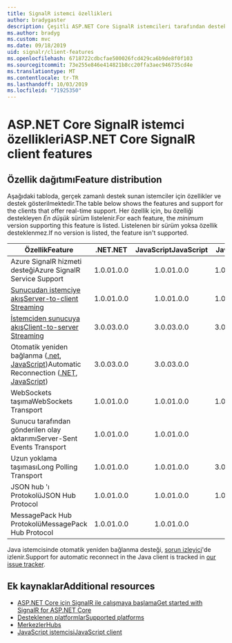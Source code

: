 ```yaml
---
title: SignalR istemci özellikleri
author: bradygaster
description: Çeşitli ASP.NET Core SignalR istemcileri tarafından desteklenen özellikleri öğrenin.
ms.author: bradyg
ms.custom: mvc
ms.date: 09/18/2019
uid: signalr/client-features
ms.openlocfilehash: 6718722cdbcfae500026fcd429ca6b9de8f0f103
ms.sourcegitcommit: 73e255e846e414821b8cc20ffa3aec946735cd4e
ms.translationtype: MT
ms.contentlocale: tr-TR
ms.lasthandoff: 10/03/2019
ms.locfileid: "71925350"
---
```

# <a name="aspnet-core-signalr-client-features"></a><span data-ttu-id="c1ce6-103">ASP.NET Core SignalR istemci özellikleri</span><span class="sxs-lookup"><span data-stu-id="c1ce6-103">ASP.NET Core SignalR client features</span></span>

## <a name="feature-distribution"></a><span data-ttu-id="c1ce6-104">Özellik dağıtımı</span><span class="sxs-lookup"><span data-stu-id="c1ce6-104">Feature distribution</span></span>

<span data-ttu-id="c1ce6-105">Aşağıdaki tabloda, gerçek zamanlı destek sunan istemciler için özellikler ve destek gösterilmektedir.</span><span class="sxs-lookup"><span data-stu-id="c1ce6-105">The table below shows the features and support for the clients that offer real-time support.</span></span> <span data-ttu-id="c1ce6-106">Her özellik için, bu özelliği destekleyen *En düşük* sürüm listelenir.</span><span class="sxs-lookup"><span data-stu-id="c1ce6-106">For each feature, the *minimum* version supporting this feature is listed.</span></span> <span data-ttu-id="c1ce6-107">Listelenen bir sürüm yoksa özellik desteklenmez.</span><span class="sxs-lookup"><span data-stu-id="c1ce6-107">If no version is listed, the feature isn't supported.</span></span>

| <span data-ttu-id="c1ce6-108">Özellik</span><span class="sxs-lookup"><span data-stu-id="c1ce6-108">Feature</span></span> | <span data-ttu-id="c1ce6-109">.NET</span><span class="sxs-lookup"><span data-stu-id="c1ce6-109">.NET</span></span> | <span data-ttu-id="c1ce6-110">JavaScript</span><span class="sxs-lookup"><span data-stu-id="c1ce6-110">JavaScript</span></span> | <span data-ttu-id="c1ce6-111">Java</span><span class="sxs-lookup"><span data-stu-id="c1ce6-111">Java</span></span> |
| ---- | :-: | :-: | :-: |
| <span data-ttu-id="c1ce6-112">Azure SignalR hizmeti desteği</span><span class="sxs-lookup"><span data-stu-id="c1ce6-112">Azure SignalR Service Support</span></span> |<span data-ttu-id="c1ce6-113">1.0.0</span><span class="sxs-lookup"><span data-stu-id="c1ce6-113">1.0.0</span></span>|<span data-ttu-id="c1ce6-114">1.0.0</span><span class="sxs-lookup"><span data-stu-id="c1ce6-114">1.0.0</span></span>|<span data-ttu-id="c1ce6-115">1.0.0</span><span class="sxs-lookup"><span data-stu-id="c1ce6-115">1.0.0</span></span>|
| [<span data-ttu-id="c1ce6-116">Sunucudan istemciye akış</span><span class="sxs-lookup"><span data-stu-id="c1ce6-116">Server-to-client Streaming</span></span>](xref:signalr/streaming)          |<span data-ttu-id="c1ce6-117">1.0.0</span><span class="sxs-lookup"><span data-stu-id="c1ce6-117">1.0.0</span></span>|<span data-ttu-id="c1ce6-118">1.0.0</span><span class="sxs-lookup"><span data-stu-id="c1ce6-118">1.0.0</span></span>|<span data-ttu-id="c1ce6-119">1.0.0</span><span class="sxs-lookup"><span data-stu-id="c1ce6-119">1.0.0</span></span>|
| [<span data-ttu-id="c1ce6-120">İstemciden sunucuya akış</span><span class="sxs-lookup"><span data-stu-id="c1ce6-120">Client-to-server Streaming</span></span>](xref:signalr/streaming)          |<span data-ttu-id="c1ce6-121">3.0.0</span><span class="sxs-lookup"><span data-stu-id="c1ce6-121">3.0.0</span></span>|<span data-ttu-id="c1ce6-122">3.0.0</span><span class="sxs-lookup"><span data-stu-id="c1ce6-122">3.0.0</span></span>|<span data-ttu-id="c1ce6-123">3.0.0</span><span class="sxs-lookup"><span data-stu-id="c1ce6-123">3.0.0</span></span>|
| <span data-ttu-id="c1ce6-124">Otomatik yeniden bağlanma ([.net](/aspnet/core/signalr/dotnet-client?view=aspnetcore-3.0&tabs=visual-studio#handle-lost-connection), [JavaScript](/aspnet/core/signalr/javascript-client?view=aspnetcore-3.0#reconnect-clients))</span><span class="sxs-lookup"><span data-stu-id="c1ce6-124">Automatic Reconnection ([.NET](/aspnet/core/signalr/dotnet-client?view=aspnetcore-3.0&tabs=visual-studio#handle-lost-connection), [JavaScript](/aspnet/core/signalr/javascript-client?view=aspnetcore-3.0#reconnect-clients))</span></span>          |<span data-ttu-id="c1ce6-125">3.0.0</span><span class="sxs-lookup"><span data-stu-id="c1ce6-125">3.0.0</span></span>|<span data-ttu-id="c1ce6-126">3.0.0</span><span class="sxs-lookup"><span data-stu-id="c1ce6-126">3.0.0</span></span>|<span data-ttu-id="c1ce6-127">❌</span><span class="sxs-lookup"><span data-stu-id="c1ce6-127">❌</span></span>|
| <span data-ttu-id="c1ce6-128">WebSockets taşıma</span><span class="sxs-lookup"><span data-stu-id="c1ce6-128">WebSockets Transport</span></span> |<span data-ttu-id="c1ce6-129">1.0.0</span><span class="sxs-lookup"><span data-stu-id="c1ce6-129">1.0.0</span></span>|<span data-ttu-id="c1ce6-130">1.0.0</span><span class="sxs-lookup"><span data-stu-id="c1ce6-130">1.0.0</span></span>|<span data-ttu-id="c1ce6-131">1.0.0</span><span class="sxs-lookup"><span data-stu-id="c1ce6-131">1.0.0</span></span>|
| <span data-ttu-id="c1ce6-132">Sunucu tarafından gönderilen olay aktarımı</span><span class="sxs-lookup"><span data-stu-id="c1ce6-132">Server-Sent Events Transport</span></span> |<span data-ttu-id="c1ce6-133">1.0.0</span><span class="sxs-lookup"><span data-stu-id="c1ce6-133">1.0.0</span></span>|<span data-ttu-id="c1ce6-134">1.0.0</span><span class="sxs-lookup"><span data-stu-id="c1ce6-134">1.0.0</span></span>|<span data-ttu-id="c1ce6-135">❌</span><span class="sxs-lookup"><span data-stu-id="c1ce6-135">❌</span></span>|
| <span data-ttu-id="c1ce6-136">Uzun yoklama taşıması</span><span class="sxs-lookup"><span data-stu-id="c1ce6-136">Long Polling Transport</span></span> |<span data-ttu-id="c1ce6-137">1.0.0</span><span class="sxs-lookup"><span data-stu-id="c1ce6-137">1.0.0</span></span>|<span data-ttu-id="c1ce6-138">1.0.0</span><span class="sxs-lookup"><span data-stu-id="c1ce6-138">1.0.0</span></span>|<span data-ttu-id="c1ce6-139">3.0.0</span><span class="sxs-lookup"><span data-stu-id="c1ce6-139">3.0.0</span></span>|
| <span data-ttu-id="c1ce6-140">JSON hub 'ı Protokolü</span><span class="sxs-lookup"><span data-stu-id="c1ce6-140">JSON Hub Protocol</span></span> |<span data-ttu-id="c1ce6-141">1.0.0</span><span class="sxs-lookup"><span data-stu-id="c1ce6-141">1.0.0</span></span>|<span data-ttu-id="c1ce6-142">1.0.0</span><span class="sxs-lookup"><span data-stu-id="c1ce6-142">1.0.0</span></span>|<span data-ttu-id="c1ce6-143">1.0.0</span><span class="sxs-lookup"><span data-stu-id="c1ce6-143">1.0.0</span></span>|
| <span data-ttu-id="c1ce6-144">MessagePack Hub Protokolü</span><span class="sxs-lookup"><span data-stu-id="c1ce6-144">MessagePack Hub Protocol</span></span> |<span data-ttu-id="c1ce6-145">1.0.0</span><span class="sxs-lookup"><span data-stu-id="c1ce6-145">1.0.0</span></span>|<span data-ttu-id="c1ce6-146">1.0.0</span><span class="sxs-lookup"><span data-stu-id="c1ce6-146">1.0.0</span></span>|<span data-ttu-id="c1ce6-147">❌</span><span class="sxs-lookup"><span data-stu-id="c1ce6-147">❌</span></span>|

<span data-ttu-id="c1ce6-148">Java istemcisinde otomatik yeniden bağlanma desteği, [sorun izleyici](https://github.com/aspnet/AspNetCore/issues/8711)'de izlenir.</span><span class="sxs-lookup"><span data-stu-id="c1ce6-148">Support for automatic reconnect in the Java client is tracked in [our issue tracker](https://github.com/aspnet/AspNetCore/issues/8711).</span></span>

## <a name="additional-resources"></a><span data-ttu-id="c1ce6-149">Ek kaynaklar</span><span class="sxs-lookup"><span data-stu-id="c1ce6-149">Additional resources</span></span>

* [<span data-ttu-id="c1ce6-150">ASP.NET Core için SignalR ile çalışmaya başlama</span><span class="sxs-lookup"><span data-stu-id="c1ce6-150">Get started with SignalR for ASP.NET Core</span></span>](xref:tutorials/signalr)
* [<span data-ttu-id="c1ce6-151">Desteklenen platformlar</span><span class="sxs-lookup"><span data-stu-id="c1ce6-151">Supported platforms</span></span>](xref:signalr/supported-platforms)
* [<span data-ttu-id="c1ce6-152">Merkezler</span><span class="sxs-lookup"><span data-stu-id="c1ce6-152">Hubs</span></span>](xref:signalr/hubs)
* [<span data-ttu-id="c1ce6-153">JavaScript istemcisi</span><span class="sxs-lookup"><span data-stu-id="c1ce6-153">JavaScript client</span></span>](xref:signalr/javascript-client)
